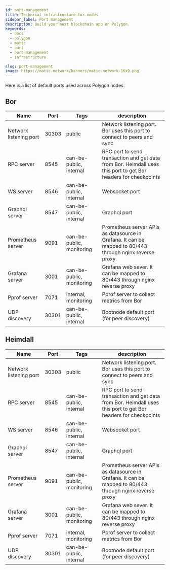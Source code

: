 ```yaml
---
id: port-management
title: Technical infrastructure for nodes
sidebar_label: Port management
description: Build your next blockchain app on Polygon.
keywords:
  - docs
  - polygon
  - matic
  - port
  - port management
  - infrastructure

slug: port-management
image: https://matic.network/banners/matic-network-16x9.png 
---
```


Here is a list of default ports used across Polygon nodes:

## Bor

| ﻿Name                   | Port  | Tags                      | description                                                                                                    |
|------------------------|-------|---------------------------|----------------------------------------------------------------------------------------------------------------|
| Network listening port | 30303 | public                    | Network listening port. Bor uses this port to connect to peers and sync                                        |
| RPC server             | 8545  | can-be-public, internal   | RPC port to send transaction and get data from Bor. Heimdall uses this port to get Bor headers for checkpoints |
| WS server              | 8546  | can-be-public, internal   | Websocket port                                                                                                 |
| Graphql server         | 8547  | can-be-public, internal   | Graphql port                                                                                                   |
| Prometheus server      | 9091  | can-be-public, monitoring | Prometheus server APIs as datasource in Grafana. It can be mapped to 80/443 through nginx reverse proxy        |
| Grafana server         | 3001  | can-be-public, monitoring | Grafana web sever. It can be mapped to 80/443 through nginx reverse proxy                                      |
| Pprof server           | 7071  | internal, monitoring      | Pprof server to collect metrics from Bor                                                                       |
| UDP discovery          | 30301 | can-be-public, internal   | Bootnode default port (for peer discovery)                                                                     |

## Heimdall

| ﻿Name                   | Port  | Tags                      | description                                                                                                    |
|------------------------|-------|---------------------------|----------------------------------------------------------------------------------------------------------------|
| Network listening port | 30303 | public                    | Network listening port. Bor uses this port to connect to peers and sync                                        |
| RPC server             | 8545  | can-be-public, internal   | RPC port to send transaction and get data from Bor. Heimdall uses this port to get Bor headers for checkpoints |
| WS server              | 8546  | can-be-public, internal   | Websocket port                                                                                                 |
| Graphql server         | 8547  | can-be-public, internal   | Graphql port                                                                                                   |
| Prometheus server      | 9091  | can-be-public, monitoring | Prometheus server APIs as datasource in Grafana. It can be mapped to 80/443 through nginx reverse proxy        |
| Grafana server         | 3001  | can-be-public, monitoring | Grafana web sever. It can be mapped to 80/443 through nginx reverse proxy                                      |
| Pprof server           | 7071  | internal, monitoring      | Pprof server to collect metrics from Bor                                                                       |
| UDP discovery          | 30301 | can-be-public, internal   | Bootnode default port (for peer discovery)                                                                     |